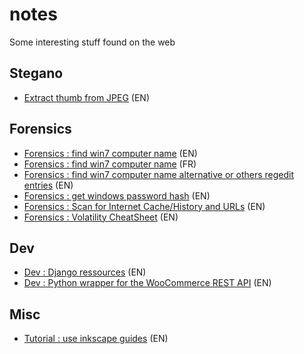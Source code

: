 # notes
Some interesting stuff found on the web

Stegano
--
 * [Extract thumb from JPEG](https://stackoverflow.com/questions/10349622/extract-thumbnail-from-jpeg-file) (EN)

Forensics
--
 * [Forensics : find win7 computer name](https://www.aldeid.com/wiki/Volatility/Retrieve-hostname) (EN)
 * [Forensics : find win7 computer name](http://remchp.com/mediawiki/index.php?title=Volatility#Trouver_le_hostname) (FR)
 * [Forensics : find win7 computer name alternative or others regedit entries](http://forensicartifacts.com/2010/08/computer-name/) (EN)
 * [Forensics : get windows password hash](https://www.aldeid.com/wiki/Volatility/Retrieve-password) (EN)
 * [Forensics : Scan for Internet Cache/History and URLs](http://volatility-labs.blogspot.ch/2012/09/howto-scan-for-internet-cachehistory.html) (EN)
 * [Forensics : Volatility CheatSheet](http://repository.root-me.org/Forensic/EN%20-%20Volatility%20cheatsheet%20v2.4.pdf) (EN)
 
Dev
--
 * [Dev : Django ressources](https://gitlab.com/rosarior/awesome-django) (EN)
 * [Dev : Python wrapper for the WooCommerce REST API](https://pypi.python.org/pypi/WooCommerce) (EN)

Misc
--
 * [Tutorial : use inkscape guides](https://inkscapetutorials.org/2014/04/25/working-with-guides-in-inkscape/) (EN)

 
